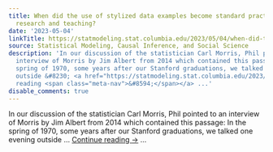 ```yaml
---
title: When did the use of stylized data examples become standard practice in statistical
  research and teaching?
date: '2023-05-04'
linkTitle: https://statmodeling.stat.columbia.edu/2023/05/04/when-did-the-use-of-stylized-data-examples-become-standard-practice-in-statistical-research-and-teaching/
source: Statistical Modeling, Causal Inference, and Social Science
description: 'In our discussion of the statistician Carl Morris, Phil pointed to an
  interview of Morris by Jim Albert from 2014 which contained this passage: In the
  spring of 1970, some years after our Stanford graduations, we talked one evening
  outside &#8230; <a href="https://statmodeling.stat.columbia.edu/2023/05/04/when-did-the-use-of-stylized-data-examples-become-standard-practice-in-statistical-research-and-teaching/">Continue
  reading <span class="meta-nav">&#8594;</span></a> ...'
disable_comments: true
---
```

In our discussion of the statistician Carl Morris, Phil pointed to an interview of Morris by Jim Albert from 2014 which contained this passage: In the spring of 1970, some years after our Stanford graduations, we talked one evening outside &#8230; <a href="https://statmodeling.stat.columbia.edu/2023/05/04/when-did-the-use-of-stylized-data-examples-become-standard-practice-in-statistical-research-and-teaching/">Continue reading <span class="meta-nav">&#8594;</span></a> ...